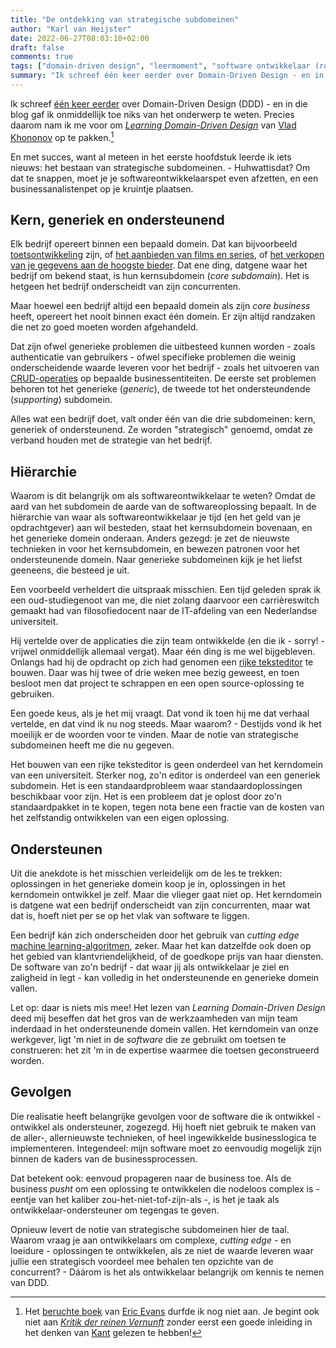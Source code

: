 ```yaml
---
title: "De ontdekking van strategische subdomeinen"
author: "Karl van Heijster"
date: 2022-06-27T08:03:10+02:00
draft: false
comments: true
tags: ["domain-driven design", "leermoment", "software ontwikkelaar (rol)", "strategische subdomeinen", "verantwoordelijkheid", "waarde"]
summary: "Ik schreef één keer eerder over Domain-Driven Design - en in die blog gaf ik onmiddellijk toe niks van het onderwerp te weten. Precies daarom nam ik me voor om *Learning Domain-Driven Design* van Vlad Khononov op te pakken. En met succes, want al meteen in het eerste hoofdstuk leerde ik iets nieuws: het bestaan van strategische subdomeinen."
---
```


Ik schreef [één keer eerder](/blog/21/08/domain-driven-design-en-ludwig-wittgenstein/) over Domain-Driven Design (DDD) - en in die blog gaf ik onmiddellijk toe niks van het onderwerp te weten. Precies daarom nam ik me voor om [*Learning Domain-Driven Design*](https://www.oreilly.com/library/view/learning-domain-driven-design/9781098100124/) van [Vlad Khononov](https://vladikk.com/) op te pakken.[^1]


En met succes, want al meteen in het eerste hoofdstuk leerde ik iets nieuws: het bestaan van strategische subdomeinen. - Huhwattisdat? Om dat te snappen, moet je je softwareontwikkelaarspet even afzetten, en een businessanalistenpet op je kruintje plaatsen. 


## Kern, generiek en ondersteunend


Elk bedrijf opereert binnen een bepaald domein. Dat kan bijvoorbeeld [toetsontwikkeling](https://www.cito.nl/) zijn, of [het aanbieden van films en series](https://www.netflix.com/nl/), of [het verkopen van je gegevens aan de hoogste bieder](https://www.facebook.com/). Dat ene ding, datgene waar het bedrijf om bekend staat, is hun kernsubdomein (*core subdomain*). Het is hetgeen het bedrijf onderscheidt van zijn concurrenten.


Maar hoewel een bedrijf altijd een bepaald domein als zijn *core business* heeft, opereert het nooit binnen exact één domein. Er zijn altijd randzaken die net zo goed moeten worden afgehandeld. 


Dat zijn ofwel generieke problemen die uitbesteed kunnen worden - zoals authenticatie van gebruikers - ofwel specifieke problemen die weinig onderscheidende waarde leveren voor het bedrijf - zoals het uitvoeren van [CRUD-operaties](https://en.wikipedia.org/wiki/Create,_read,_update_and_delete) op bepaalde businessentiteiten. De eerste set problemen behoren tot het generieke (*generic*), de tweede tot het ondersteundende (*supporting*) subdomein.


Alles wat een bedrijf doet, valt onder één van die drie subdomeinen: kern, generiek of ondersteunend. Ze worden "strategisch" genoemd, omdat ze verband houden met de strategie van het bedrijf.


## Hiërarchie


Waarom is dit belangrijk om als softwareontwikkelaar te weten? Omdat de aard van het subdomein de aarde van de softwareoplossing bepaalt. In de hiërarchie van waar als softwareontwikkelaar je tijd (en het geld van je opdrachtgever) aan wil besteden, staat het kernsubdomein bovenaan, en het generieke domein onderaan. Anders gezegd: je zet de nieuwste technieken in voor het kernsubdomein, en bewezen patronen voor het ondersteunende domein. Naar generieke subdomeinen kijk je het liefst geeneens, die besteed je uit. 


Een voorbeeld verheldert die uitspraak misschien. Een tijd geleden sprak ik een oud-studiegenoot van me, die niet zolang daarvoor een carrièreswitch gemaakt had van filosofiedocent naar de IT-afdeling van een Nederlandse universiteit.


Hij vertelde over de applicaties die zijn team ontwikkelde (en die ik - sorry! - vrijwel onmiddellijk allemaal vergat). Maar één ding is me wel bijgebleven. Onlangs had hij de opdracht op zich had genomen een [rijke teksteditor](https://weblearn.ox.ac.uk/portal/help/TOCDisplay/content.hlp?docId=whatistherichtexteditor) te bouwen. Daar was hij twee of drie weken mee bezig geweest, en toen besloot men dat project te schrappen en een open source-oplossing te gebruiken.


Een goede keus, als je het mij vraagt. Dat vond ik toen hij me dat verhaal vertelde, en dat vind ik nu nog steeds. Maar waarom? - Destijds vond ik het moeilijk er de woorden voor te vinden. Maar de notie van strategische subdomeinen heeft me die nu gegeven. 


Het bouwen van een rijke teksteditor is geen onderdeel van het kerndomein van een universiteit. Sterker nog, zo'n editor is onderdeel van een generiek subdomein. Het is een standaardprobleem waar standaardoplossingen beschikbaar voor zijn. Het is een probleem dat je oplost door zo'n standaardpakket in te kopen, tegen nota bene een fractie van de kosten van het zelfstandig ontwikkelen van een eigen oplossing.


## Ondersteunen


Uit die anekdote is het misschien verleidelijk om de les te trekken: oplossingen in het generieke domein koop je in, oplossingen in het kerndomein ontwikkel je zelf. Maar die vlieger gaat niet op. Het kerndomein is datgene wat een bedrijf onderscheidt van zijn concurrenten, maar wat dat is, hoeft niet per se op het vlak van software te liggen.


Een bedrijf kán zich onderscheiden door het gebruik van *cutting edge* [machine learning-algoritmen](/blog/22/02/hoe-machines-leren/), zeker. Maar het kan datzelfde ook doen op het gebied van klantvriendelijkheid, of de goedkope prijs van haar diensten. De software van zo'n bedrijf - dat waar jij als ontwikkelaar je ziel en zaligheid in legt - kan volledig in het ondersteunende en generieke domein vallen.


Let op: daar is niets mis mee! Het lezen van *Learning Domain-Driven Design* deed mij beseffen dat het gros van de werkzaamheden van mijn team inderdaad in het ondersteunende domein vallen. Het kerndomein van onze werkgever, ligt 'm niet in de *software* die ze gebruikt om toetsen te construeren: het zit 'm in de expertise waarmee die toetsen geconstrueerd worden.


## Gevolgen


Die realisatie heeft belangrijke gevolgen voor de software die ik ontwikkel - ontwikkel als ondersteuner, zogezegd. Hij hoeft niet gebruik te maken van de aller-, allernieuwste technieken, of heel ingewikkelde businesslogica te implementeren. Integendeel: mijn software moet zo eenvoudig mogelijk zijn binnen de kaders van de businessprocessen. 


Dat betekent ook: eenvoud propageren naar de business toe. Als de business *pusht* om een oplossing te ontwikkelen die nodeloos complex is - eentje van het kaliber zou-het-niet-tof-zijn-als -, is het je taak als ontwikkelaar-ondersteuner om tegengas te geven. 


Opnieuw levert de notie van strategische subdomeinen hier de taal. Waarom vraag je aan ontwikkelaars om complexe, *cutting edge* - en loeidure - oplossingen te ontwikkelen, als ze niet de waarde leveren waar jullie een strategisch voordeel mee behalen ten opzichte van de concurrent? - Dáárom is het als ontwikkelaar belangrijk om kennis te nemen van DDD.


[^1]: Het [beruchte boek](https://www.dddcommunity.org/book/evans_2003/) van [Eric Evans](https://www.domainlanguage.com/) durfde ik nog niet aan. Je begint ook niet aan [*Kritik der reinen Vernunft*](https://nl.wikipedia.org/wiki/Kritik_der_reinen_Vernunft) zonder eerst een goede inleiding in het denken van [Kant](https://plato.stanford.edu/entries/kant/) gelezen te hebben!
